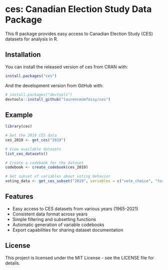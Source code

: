 # ces: Canadian Election Study Data Package

This R package provides easy access to Canadian Election Study (CES) datasets for analysis in R.

## Installation

You can install the released version of ces from CRAN with:

```r
install.packages("ces")
```

And the development version from GitHub with:

```r
# install.packages("devtools")
devtools::install_github("laurenceomfoisy/ces")
```

## Example

```r
library(ces)

# Get the 2019 CES data
ces_2019 <- get_ces("2019")

# View available datasets
list_ces_datasets()

# Create a codebook for the dataset
codebook <- create_codebook(ces_2019)

# Get subset of variables about voting behavior
voting_data <- get_ces_subset("2019", variables = c("vote_choice", "turnout"))
```

## Features

- Easy access to CES datasets from various years (1965-2021)
- Consistent data format across years
- Simple filtering and subsetting functions
- Automatic generation of variable codebooks
- Export capabilities for sharing dataset documentation

## License

This project is licensed under the MIT License - see the LICENSE file for details.
